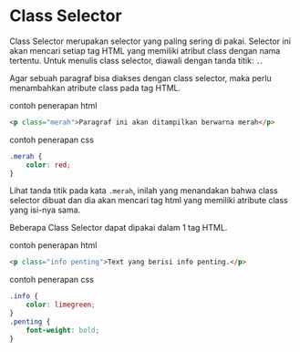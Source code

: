 # Class Selector

Class Selector merupakan selector yang paling sering di pakai. Selector ini akan mencari setiap tag HTML yang memiliki atribut class dengan nama tertentu. Untuk menulis class selector, diawali dengan tanda titik: `.`. 

Agar sebuah paragraf bisa diakses dengan class selector, maka perlu menambahkan atribute class pada tag HTML.

contoh penerapan html
```html
<p class="merah">Paragraf ini akan ditampilkan berwarna merah</p>
```

contoh penerapan css
```css
.merah {
    color: red;
}
```

Lihat tanda titik pada kata `.merah`, inilah yang menandakan bahwa class selector dibuat dan dia akan mencari tag html yang memiliki atribute class yang isi-nya sama.

Beberapa Class Selector dapat dipakai dalam 1 tag HTML.

contoh penerapan html
```html
<p class="info penting">Text yang berisi info penting.</p>
```

contoh penerapan css
```css
.info {
    color: limegreen;
}
.penting {
    font-weight: bold;
}
```